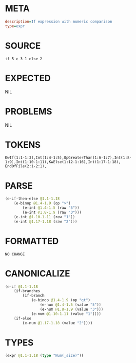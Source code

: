 # META
~~~ini
description=If expression with numeric comparison
type=expr
~~~
# SOURCE
~~~roc
if 5 > 3 1 else 2
~~~
# EXPECTED
NIL
# PROBLEMS
NIL
# TOKENS
~~~zig
KwIf(1:1-1:3),Int(1:4-1:5),OpGreaterThan(1:6-1:7),Int(1:8-1:9),Int(1:10-1:11),KwElse(1:12-1:16),Int(1:17-1:18),
EndOfFile(2:1-2:1),
~~~
# PARSE
~~~clojure
(e-if-then-else @1.1-1.18
	(e-binop @1.4-1.9 (op ">")
		(e-int @1.4-1.5 (raw "5"))
		(e-int @1.8-1.9 (raw "3")))
	(e-int @1.10-1.11 (raw "1"))
	(e-int @1.17-1.18 (raw "2")))
~~~
# FORMATTED
~~~roc
NO CHANGE
~~~
# CANONICALIZE
~~~clojure
(e-if @1.1-1.18
	(if-branches
		(if-branch
			(e-binop @1.4-1.9 (op "gt")
				(e-num @1.4-1.5 (value "5"))
				(e-num @1.8-1.9 (value "3")))
			(e-num @1.10-1.11 (value "1"))))
	(if-else
		(e-num @1.17-1.18 (value "2"))))
~~~
# TYPES
~~~clojure
(expr @1.1-1.18 (type "Num(_size)"))
~~~
